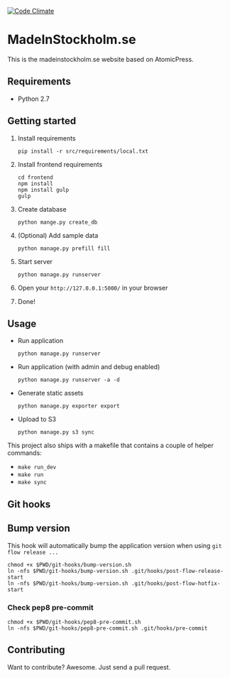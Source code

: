 [![Code Climate](https://codeclimate.com/github/marteinn/Madeinstockholm.se---Website/badges/gpa.svg)](https://codeclimate.com/github/marteinn/Madeinstockholm.se---Website)

# MadeInStockholm.se

This is the madeinstockholm.se website based on AtomicPress.


## Requirements

- Python 2.7


## Getting started

1. Install requirements

    `pip install -r src/requirements/local.txt`

1. Install frontend requirements

    ```
    cd frontend
    npm install
    npm install gulp
    gulp
    ```

1. Create database

    `python mange.py create_db`

1. (Optional) Add sample data

    `python manage.py prefill fill`

1. Start server

    `python manage.py runserver`

1. Open your `http://127.0.0.1:5000/` in your browser
1. Done!


## Usage

- Run application

    `python manage.py runserver`

- Run application (with admin and debug enabled)

    `python manage.py runserver -a -d`

- Generate static assets

    `python manage.py exporter export`

- Upload to S3

    `python manage.py s3 sync`

This project also ships with a makefile that contains a couple of helper commands:

- `make run_dev`
- `make run`
- `make sync`


## Git hooks

## Bump version

This hook will automatically bump the application version when using `git flow release ...`


```
chmod +x $PWD/git-hooks/bump-version.sh
ln -nfs $PWD/git-hooks/bump-version.sh .git/hooks/post-flow-release-start
ln -nfs $PWD/git-hooks/bump-version.sh .git/hooks/post-flow-hotfix-start
```

### Check pep8 pre-commit

```
chmod +x $PWD/git-hooks/pep8-pre-commit.sh
ln -nfs $PWD/git-hooks/pep8-pre-commit.sh .git/hooks/pre-commit
```



## Contributing

Want to contribute? Awesome. Just send a pull request.
